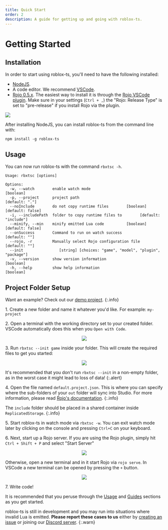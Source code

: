```yaml
---
title: Quick Start
order: 2
description: A guide for getting up and going with roblox-ts.
---
```


# Getting Started

## Installation

In order to start using roblox-ts, you'll need to have the following installed:

- [NodeJS](https://nodejs.org/).
- A code editor. We recommend [VSCode](https://code.visualstudio.com/).
- [Rojo 0.5.x](https://rojo.space/docs/latest/guide/installation/). The easiest way to install it is through the [Rojo VSCode plugin](https://marketplace.visualstudio.com/items?itemName=evaera.vscode-rojo). Make sure in your settings (`Ctrl + ,`) the "Rojo: Release Type" is set to "pre-release" if you install Rojo via the plugin.

![](https://user-images.githubusercontent.com/15217173/62523590-bdc42980-b7f9-11e9-84af-fc615f1e0a62.png)

After installing NodeJS, you can install roblox-ts from the command line with:

```
npm install -g roblox-ts
```

## Usage

You can now run roblox-ts with the command `rbxtsc -h`.

```
Usage: rbxtsc [options]

Options:
  -w, --watch        enable watch mode                                 [boolean]
  -p, --project      project path                                 [default: "."]
  --noInclude        do not copy runtime files        [boolean] [default: false]
  -i, --includePath  folder to copy runtime files to        [default: "include"]
  --minify, --min    minify emitted Lua code          [boolean] [default: false]
  --onSuccess        Command to run on watch success               [default: ""]
  --rojo, -r         Manually select Rojo configuration file       [default: ""]
  --init                [string] [choices: "game", "model", "plugin", "package"]
  -v, --version      show version information                          [boolean]
  -h, --help         show help information                             [boolean]
```

## Project Folder Setup

Want an example? Check out our [demo project](https://github.com/roblox-ts/demo).
{:.info}

1\. Create a new folder and name it whatever you'd like. For example: `my-project`

2\. Open a terminal with the working directory set to your created folder. VSCode automatically does this when you `Open with Code`.

<p align="center"><img src="https://user-images.githubusercontent.com/15217173/62526363-b81d1280-b7fe-11e9-908e-8d476603c4e0.png"></p>

3\. Run `rbxtsc --init game` inside your folder. This will create the required files to get you started:

<p align="center"><img src="https://user-images.githubusercontent.com/15217173/62526796-92dcd400-b7ff-11e9-89cb-9a8ce31d818a.png"></p>

It's recommended that you don't run `rbxtsc --init` in a non-empty folder, as in the worst case it might lead to loss of data!
{:.alert}

4\. Open the file named `default.project.json`. This is where you can specify where the sub-folders of your `out` folder will sync into Studio. For more information, please read [Rojo's documentation](https://rojo.space/docs/latest/guide/new-game/).
{:.info}

The `include` folder should be placed in a shared container inside `ReplicatedStorage`.
{:.info}

5\. Start roblox-ts in watch mode via `rbxtsc -w`. You can exit watch mode later by clicking on the console and pressing `Ctrl+C` on your keyboard.

6\. Next, start up a Rojo server. If you are using the Rojo plugin, simply hit `Ctrl + Shift + P` and select "Start Server"

<p align="center"><img src="https://user-images.githubusercontent.com/15217173/62524010-83a75780-b7fa-11e9-8433-a522f06534df.png"></p>

Otherwise, open a new terminal and in it start Rojo via `rojo serve`. In VSCode a new terminal can be opened by pressing the `+` button.

<p align="center"><img src="https://user-images.githubusercontent.com/15217173/62504363-ba12b180-b7bd-11e9-9bfa-aa474ba6ee24.png"></p>

7\. Write code!

It is recommended that you peruse through the [Usage](/docs/usage/) and [Guides](/docs/guides/) sections as you get started.

roblox-ts is still in development and you may run into situations where invalid Lua is emitted. **Please report these cases to us** either by [creating an issue](https://github.com/roblox-ts/roblox-ts/issues) or joining our [Discord server](https://discord.gg/f6Rn6RY).
{:.warn}
